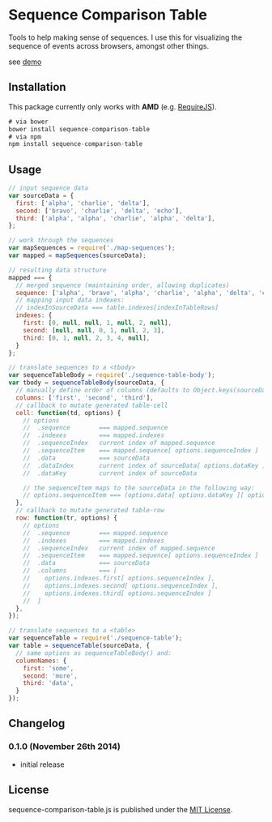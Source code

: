 # Sequence Comparison Table

Tools to help making sense of sequences. I use this for visualizing the sequence of events across browsers, amongst other things.

see [demo](http://rodneyrehm.github.io/sequence-comparison-table/demo/index.html)

## Installation

This package currently only works with **AMD** (e.g. [RequireJS](http://requirejs.org/)).

```js
# via bower
bower install sequence-comparison-table
# via npm
npm install sequence-comparison-table
```

## Usage

```js
// input sequence data
var sourceData = {
  first: ['alpha', 'charlie', 'delta'],
  second: ['bravo', 'charlie', 'delta', 'echo'],
  third: ['alpha', 'alpha', 'charlie', 'alpha', 'delta'],
};

// work through the sequences
var mapSequences = require('./map-sequences');
var mapped = mapSequences(sourceData);

// resulting data structure
mapped === {
  // merged sequence (maintaining order, allowing duplicates)
  sequence: ['alpha', 'bravo', 'alpha', 'charlie', 'alpha', 'delta', 'echo'],
  // mapping input data indexes:
  // indexInSourceData === table.indexes[indexInTableRows]
  indexes: {
    first: [0, null, null, 1, null, 2, null],
    second: [null, null, 0, 1, null, 2, 3],
    third: [0, 1, null, 2, 3, 4, null],
  }
};

// translate sequences to a <tbody>
var sequenceTableBody = require('./sequence-table-body');
var tbody = sequenceTableBody(sourceData, {
  // manually define order of columns (defaults to Object.keys(sourceData))
  columns: ['first', 'second', 'third'],
  // callback to mutate generated table-cell
  cell: function(td, options) {
    // options
    //  .sequence        === mapped.sequence
    //  .indexes         === mapped.indexes
    //  .sequenceIndex   current index of mapped.sequence
    //  .sequenceItem    === mapped.sequence[ options.sequenceIndex ]
    //  .data            === sourceData
    //  .dataIndex       current index of sourceData[ options.dataKey ]
    //  .dataKey         current index of sourceData

    // the sequenceItem maps to the sourceData in the following way:
    // options.sequenceItem === (options.data[ options.dataKey ][ options.dataIndex ] || null)
  },
  // callback to mutate generated table-row
  row: function(tr, options) {
    // options
    //  .sequence        === mapped.sequence
    //  .indexes         === mapped.indexes
    //  .sequenceIndex   current index of mapped.sequence
    //  .sequenceItem    === mapped.sequence[ options.sequenceIndex ]
    //  .data            === sourceData
    //  .columns         === [
    //    options.indexes.first[ options.sequenceIndex ],
    //    options.indexes.second[ options.sequenceIndex ],
    //    options.indexes.third[ options.sequenceIndex ]
    //  ]
  },
});

// translate sequences to a <table>
var sequenceTable = require('./sequence-table');
var table = sequenceTable(sourceData, {
  // same options as sequenceTableBody() and:
  columnNames: {
    first: 'some',
    second: 'more',
    third: 'data',
  }
});
```

## Changelog

### 0.1.0 (November 26th 2014) ###

* initial release


## License

sequence-comparison-table.js is published under the [MIT License](http://opensource.org/licenses/mit-license).
